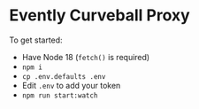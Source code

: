 Evently Curveball Proxy
=======================

To get started:

* Have Node 18 (`fetch()` is required)
* `npm i`
* `cp .env.defaults .env`
* Edit `.env` to add your token
* `npm run start:watch`
